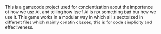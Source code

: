 This is a gamecode project used for concientization about the importance of how we use AI, and telling how itself Ai is not something bad but how we use it.
This game works in a modular way in which all is sectorized in different files which mainly conatin classes, this is for code simplicity and effectiveness.

